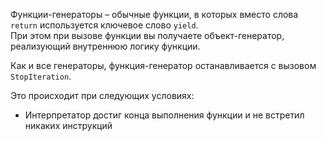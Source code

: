 Функции-генераторы – обычные функции, в которых вместо слова `return` используется ключевое слово `yield`.  
При этом при вызове функции вы получаете объект-генератор, реализующий внутреннюю логику функции.

Как и все генераторы, функция-генератор останавливается с вызовом `StopIteration`.

Это происходит при следующих условиях:
- Интерпретатор достиг конца выполнения функции и не встретил никаких инструкций
